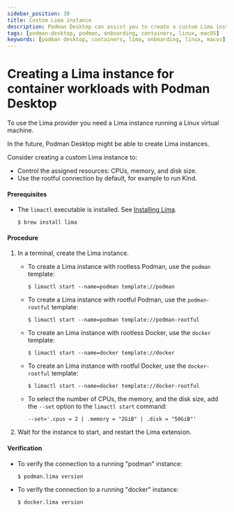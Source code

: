 ```yaml
---
sidebar_position: 30
title: Custom Lima instance
description: Podman Desktop can assist you to create a custom Lima instance on Linux and macOS.
tags: [podman-desktop, podman, onboarding, containers, linux, macOS]
keywords: [podman desktop, containers, lima, onboarding, linux, macos]
---
```


# Creating a Lima instance for container workloads with Podman Desktop

To use the Lima provider you need a Lima instance running a Linux virtual machine.

In the future, Podman Desktop might be able to create Lima instances.

Consider creating a custom Lima instance to:

- Control the assigned resources: CPUs, memory, and disk size.
- Use the rootful connection by default, for example to run Kind.

#### Prerequisites

- The `limactl` executable is installed.
  See [Installing Lima](https://lima-vm.io/docs/installation/).

  ```shell-session
  $ brew install lima
  ```

#### Procedure

1. In a terminal, create the Lima instance.

   - To create a Lima instance with rootless Podman, use the `podman` template:

     ```shell-session
     $ limactl start --name=podman template://podman
     ```

   - To create a Lima instance with rootful Podman, use the `podman-rootful` template:

     ```shell-session
     $ limactl start --name=podman template://podman-rootful
     ```

   - To create an Lima instance with rootless Docker, use the `docker` template:

     ```shell-session
     $ limactl start --name=docker template://docker
     ```

   - To create an Lima instance with rootful Docker, use the `docker-rootful` template:

     ```shell-session
     $ limactl start --name=docker template://docker-rootful
     ```

   - To select the number of CPUs, the memory, and the disk size, add the `--set` option to the `limactl start` command:

     ```shell-session
     --set='.cpus = 2 | .memory = "2GiB" | .disk = "50GiB"'
     ```

2. Wait for the instance to start, and restart the Lima extension.

#### Verification

- To verify the connection to a running "podman" instance:

  ```shell-session
  $ podman.lima version
  ```

- To verify the connection to a running "docker" instance:

  ```shell-session
  $ docker.lima version
  ```
